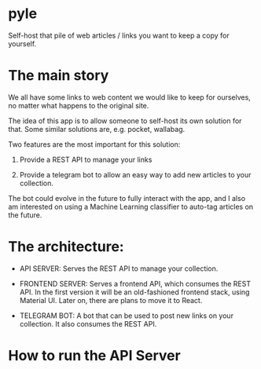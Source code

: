 # pyle
 Self-host that pile of web articles / links you want to keep a copy for yourself. 

# The main story 

We all have some links to web content we would like to keep for ourselves, no
matter what happens to the original site. 

The idea of this app is to allow someone to self-host its own solution for
that. Some similar solutions are, e.g. pocket, wallabag. 

Two features are the most important for this solution: 

1) Provide a REST API to manage your links

2) Provide a telegram bot to allow an easy way to add new articles to your
collection. 

The bot could evolve in the future to fully interact with the app, and I also
am interested on using a Machine Learning classifier to auto-tag articles on
the future. 

# The architecture: 

- API SERVER: Serves the REST API to manage your collection. 

- FRONTEND SERVER: Serves a frontend API, which consumes the REST API. In the
  first version it will be an old-fashioned frontend stack, using Material UI.
Later on, there are plans to move it to React. 

- TELEGRAM BOT: A bot that can be used to post new links on your collection. It
  also consumes the REST API. 

# How to run the API Server

